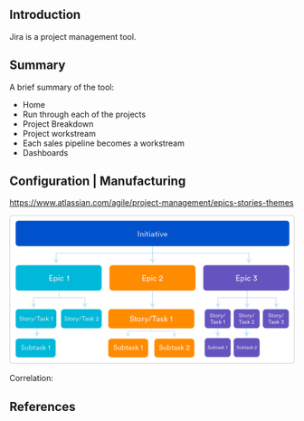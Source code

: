 ## Introduction

Jira is a project management tool.

## Summary


A brief summary of the tool:
- Home
- Run through each of the projects
- Project Breakdown
- Project workstream
- Each sales pipeline becomes a workstream
- Dashboards


## Configuration | Manufacturing

https://www.atlassian.com/agile/project-management/epics-stories-themes

![epic](https://github.com/vamseeachanta/energy/blob/master/pm/jira_epics-vs-stories-agile-development.png)

Correlation:



## References

